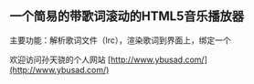 ## 一个简易的带歌词滚动的HTML5音乐播放器

主要功能：解析歌词文件（lrc），渲染歌词到界面上，绑定一个<audio>元素，对当前播放的歌词做出标注。
使用Ajax加载歌词文件，在file协议下可能会失败。

欢迎访问孙天骁的个人网站
[http://www.ybusad.com/](http://www.ybusad.com/)